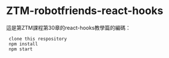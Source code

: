 # ZTM-robotfriends-react-hooks
這是第ZTM課程第30章的react-hooks教學篇的編碼： 

     clone this respository  
     npm install  
     npm start  
